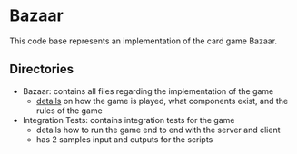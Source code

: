 # Bazaar
This code base represents an implementation of the card game Bazaar. 

## Directories
- Bazaar: contains all files regarding the implementation of the game
  - [details](Bazaar/README.md) on how the game is played, what components exist, and the rules of the game
- Integration Tests: contains integration tests for the game
  - details how to run the game end to end with the server and client
  - has 2 samples input and outputs for the scripts
